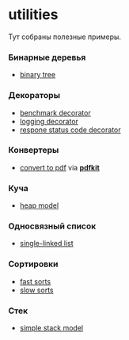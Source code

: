 # utilities
Тут собраны полезные примеры.
### Бинарные деревья
- [binary tree](https://github.com/ArslanYadov/utilities/tree/main/binary_trees)
### Декораторы
- [benchmark decorator](https://github.com/ArslanYadov/utilities/blob/main/decorators/benchmark.py)
- [logging decorator](https://github.com/ArslanYadov/utilities/blob/main/decorators/logit_decorator.py)
- [respone status code decorator](https://github.com/ArslanYadov/utilities/blob/main/decorators/check_status.py)
### Конвертеры
- [convert to pdf](https://github.com/ArslanYadov/utilities/blob/main/convert2/pdf/html2pdf.py) via [**pdfkit**](https://github.com/JazzCore/python-pdfkit)
### Куча
- [heap model](https://github.com/ArslanYadov/utilities/tree/main/heap)
### Односвязный список
- [single-linked list](https://github.com/ArslanYadov/utilities/blob/main/single_linked_list/list_node.py)
### Сортировки
- [fast sorts](https://github.com/ArslanYadov/utilities/tree/main/sorts_type/fast_sorts)
- [slow sorts](https://github.com/ArslanYadov/utilities/tree/main/sorts_type/quadratic_sorts)
### Стек
- [simple stack model](https://github.com/ArslanYadov/utilities/tree/main/stack)
